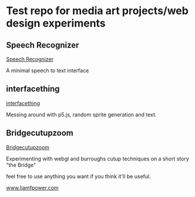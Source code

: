 # Test repo for media art projects/web design experiments

## Speech Recognizer
[Speech Recognizer](https://burstmembrane.github.io/interfacespeech/speechrecognizer/)

A minimal speech to text interface

## interfacething
[interfacething](https://burstmembrane.github.io/interfacespeech/interfacething/)

Messing around with p5.js, random sprite generation and text.

## Bridgecutupzoom
[Bridgecutupzoom](https://burstmembrane.github.io/interfacespeech/bridgecutupzoom/)

Experimenting with webgl and burroughs cutup techniques on a short story "the Bridge"

feel free to use anything you want if you think it'll be useful.

<a>www.liamfpower.com</a>
